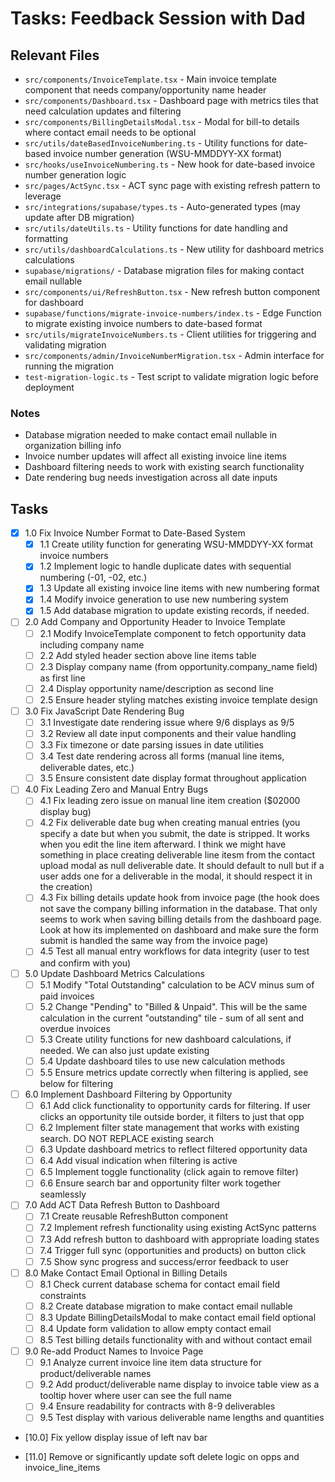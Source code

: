 # Tasks: Feedback Session with Dad

## Relevant Files

- `src/components/InvoiceTemplate.tsx` - Main invoice template component that needs company/opportunity name header
- `src/components/Dashboard.tsx` - Dashboard page with metrics tiles that need calculation updates and filtering
- `src/components/BillingDetailsModal.tsx` - Modal for bill-to details where contact email needs to be optional
- `src/utils/dateBasedInvoiceNumbering.ts` - Utility functions for date-based invoice number generation (WSU-MMDDYY-XX format)
- `src/hooks/useInvoiceNumbering.ts` - New hook for date-based invoice number generation logic
- `src/pages/ActSync.tsx` - ACT sync page with existing refresh pattern to leverage
- `src/integrations/supabase/types.ts` - Auto-generated types (may update after DB migration)
- `src/utils/dateUtils.ts` - Utility functions for date handling and formatting
- `src/utils/dashboardCalculations.ts` - New utility for dashboard metrics calculations
- `supabase/migrations/` - Database migration files for making contact email nullable
- `src/components/ui/RefreshButton.tsx` - New refresh button component for dashboard
- `supabase/functions/migrate-invoice-numbers/index.ts` - Edge Function to migrate existing invoice numbers to date-based format
- `src/utils/migrateInvoiceNumbers.ts` - Client utilities for triggering and validating migration
- `src/components/admin/InvoiceNumberMigration.tsx` - Admin interface for running the migration
- `test-migration-logic.ts` - Test script to validate migration logic before deployment

### Notes

- Database migration needed to make contact email nullable in organization billing info
- Invoice number updates will affect all existing invoice line items
- Dashboard filtering needs to work with existing search functionality
- Date rendering bug needs investigation across all date inputs

## Tasks

- [x] 1.0 Fix Invoice Number Format to Date-Based System
  - [x] 1.1 Create utility function for generating WSU-MMDDYY-XX format invoice numbers
  - [x] 1.2 Implement logic to handle duplicate dates with sequential numbering (-01, -02, etc.)
  - [x] 1.3 Update all existing invoice line items with new numbering format
  - [x] 1.4 Modify invoice generation to use new numbering system
  - [x] 1.5 Add database migration to update existing records, if needed.

- [ ] 2.0 Add Company and Opportunity Header to Invoice Template
  - [ ] 2.1 Modify InvoiceTemplate component to fetch opportunity data including company name
  - [ ] 2.2 Add styled header section above line items table
  - [ ] 2.3 Display company name (from opportunity.company_name field) as first line
  - [ ] 2.4 Display opportunity name/description as second line
  - [ ] 2.5 Ensure header styling matches existing invoice template design

- [ ] 3.0 Fix JavaScript Date Rendering Bug
  - [ ] 3.1 Investigate date rendering issue where 9/6 displays as 9/5
  - [ ] 3.2 Review all date input components and their value handling
  - [ ] 3.3 Fix timezone or date parsing issues in date utilities
  - [ ] 3.4 Test date rendering across all forms (manual line items, deliverable dates, etc.)
  - [ ] 3.5 Ensure consistent date display format throughout application

- [ ] 4.0 Fix Leading Zero and Manual Entry Bugs
  - [ ] 4.1 Fix leading zero issue on manual line item creation ($02000 display bug)
  - [ ] 4.2 Fix deliverable date bug when creating manual entries (you specify a date but when you submit, the date is stripped. It works when you edit the line item afterward. I think we might have something in place creating deliverable line itesm from the contact upload modal as null deliverable date. It should default to null but if a user adds one for a deliverable in the modal, it should respect it in the creation)
  - [ ] 4.3 Fix billing details update hook from invoice page (the hook does not save the company billing information in the database. That only seems to work when saving billing details from the dashboard page. Look at how its implemented on dashboard and make sure the form submit is handled the same way from the invoice page)
  - [ ] 4.5 Test all manual entry workflows for data integrity (user to test and confirm with you)

- [ ] 5.0 Update Dashboard Metrics Calculations
  - [ ] 5.1 Modify "Total Outstanding" calculation to be ACV minus sum of paid invoices
  - [ ] 5.2 Change "Pending" to "Billed & Unpaid". This will be the same calculation in the current "outstanding" tile - sum of all sent and overdue invoices
  - [ ] 5.3 Create utility functions for new dashboard calculations, if needed. We can also just update existing
  - [ ] 5.4 Update dashboard tiles to use new calculation methods
  - [ ] 5.5 Ensure metrics update correctly when filtering is applied, see below for filtering

- [ ] 6.0 Implement Dashboard Filtering by Opportunity
  - [ ] 6.1 Add click functionality to opportunity cards for filtering. If user clicks an opportunity tile outside border, it filters to just that opp
  - [ ] 6.2 Implement filter state management that works with existing search. DO NOT REPLACE existing search
  - [ ] 6.3 Update dashboard metrics to reflect filtered opportunity data
  - [ ] 6.4 Add visual indication when filtering is active
  - [ ] 6.5 Implement toggle functionality (click again to remove filter)
  - [ ] 6.6 Ensure search bar and opportunity filter work together seamlessly

- [ ] 7.0 Add ACT Data Refresh Button to Dashboard
  - [ ] 7.1 Create reusable RefreshButton component
  - [ ] 7.2 Implement refresh functionality using existing ActSync patterns
  - [ ] 7.3 Add refresh button to dashboard with appropriate loading states
  - [ ] 7.4 Trigger full sync (opportunities and products) on button click
  - [ ] 7.5 Show sync progress and success/error feedback to user

- [ ] 8.0 Make Contact Email Optional in Billing Details
  - [ ] 8.1 Check current database schema for contact email field constraints
  - [ ] 8.2 Create database migration to make contact email nullable
  - [ ] 8.3 Update BillingDetailsModal to make contact email field optional
  - [ ] 8.4 Update form validation to allow empty contact email
  - [ ] 8.5 Test billing details functionality with and without contact email

- [ ] 9.0 Re-add Product Names to Invoice Page
  - [ ] 9.1 Analyze current invoice line item data structure for product/deliverable names
  - [ ] 9.2 Add product/deliverable name display to invoice table view as a tooltip hover where user can see the full name
  - [ ] 9.4 Ensure readability for contracts with 8-9 deliverables
  - [ ] 9.5 Test display with various deliverable name lengths and quantities

- [10.0] Fix yellow display issue of left nav bar

- [11.0] Remove or significantly update soft delete logic on opps and invoice_line_items